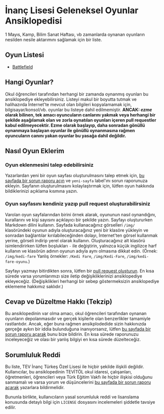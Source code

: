 # İnanç Lisesi Geleneksel Oyunlar Ansiklopedisi
1 Mayıs, Kamp, Bilim Sanat Haftası, vb zamanlarda oynanan oyunların nesilden nesile aktarımını sağlamak için bir liste.

## Oyun Listesi
- [Battlefield](Battlefield.md)

## Hangi Oyunlar?
Okul öğrencileri tarafından herhangi bir zamanda oynanmış oyunları bu ansiklopediye ekleyebilirsiniz. Listeyi makul bir boyutta tutmak ve halihazırda İnternet'te mevcut olan bilgileri kopyalamamak için, bilgisayar/konsol/vb. oyunlar bu listeye dahil edilmemiştir. **ANCAK: _ezme_ olarak bilinen, tek amacı oyuncuların canlarını yakmak veya herhangi bir şekilde aşağılamak olan ve zorla oynatılan oyunları içeren pull requestler kabul edilmeyecektir. Ezme olarak başlayıp, daha sonradan gönüllü oynanmaya başlayan oyunlar ile gönüllü oynanmasına rağmen oyuncuların canını yakan oyunlar bu yasağa dahil değildir.**

## Nasıl Oyun Eklerim
### Oyun eklenmesini talep edebilirsiniz
Yazarlardan yeni bir oyun sayfası oluşturulmasını talep etmek için, [bu sayfada bir sorun raporu açın](https://github.com/egefeyzioglu/inanc-oyunlar/issues/new) ve `yeni-sayfa` label'ını sorun raporunuza ekleyin. Sayfanın oluşturulmasını kolaylaştırmak için, lütfen oyun hakkında bildiklerinizi açıklama kısmına yazın.
### Oyun sayfasını kendiniz yazıp pull request oluşturabilirsiniz
Varolan oyun sayfalarından birini örnek alarak, oyununun nasıl oynandığını, kurallarını ve kişi sayısını açıklayıcı bir şekilde yazın. Sayfayı oluştururken Markdown dilini kullanın. Sayfada kullanacağınız görselleri `/img/` klasöründeki oyunun adıyla oluşturacağınız yeni bir klasöre yükleyin ve sonradan bağlantılar kırılabileceğinden dolayı, İnternet'ten görsel kullanmak yerine, görseli indirip yerel olarak kullanın. Oluşturacağınız alt klasörü isimlendirirken lütfen boşlukları `-` ile değiştirin, yalnızca küçük ingilizce harf kullanın ve klasörün adının oyunun adıyla aynı olmasına dikkat edin. (Örnek: `/img/kedi-fare` Yanlış örnekler: `/Kedi Fare`, `/img/Kedi-Fare`, `/img/kedi-fare-oyunu`.)

Sayfayı yazmayı bitirdikten sonra, lütfen bir [pull request oluşturun](https://github.com/egefeyzioglu/inanc-oyunlar/pulls). En kısa sürede varsa yorumlarımızı size iletip değişikliklerinizi ansiklopediye ekleyeceğiz. (Değişiklikleri herhangi bir sebep göstermeksizin ansiklopediye eklememe hakkımız saklıdır.)

## Cevap ve Düzeltme Hakkı (Tekzip)
Bu ansiklopedinin var olma amacı, okul öğrencileri tarafından oynanan oyunların depolanmasıdır ve gerçek kişilerle olan benzerlikler tamamiyle rastlantıdır. Ancak, eğer buna rağmen ansikplodedide sizin hakkınızda gerçeğe aykırı bir iddia bulunduğuna inanıyorsanız, lütfen [bu sayfada bir sorun raporu açarak](https://github.com/egefeyzioglu/inanc-oyunlar/issues/new) bunu bize bildirin. En kısa sürede raporunuzu inceleyeceğiz ve olası bir yanlış bilgiyi en kısa sürede düzelteceğiz.

## Sorumluluk Reddi
Bu liste, TEV İnanç Türkeş Özel Lisesi ile hiçbir şekilde ilişkili değildir. Kullanıcılar, bu ansiklopedinin TEVİTÖL okul idaresi, çalışanları, öğretmenleri, öğrencileri veya Türk Eğitim Vakfı ile hiçbir ilişkisi olduğunu sanmamalı ve varsa yorum ve düşüncelerini [bu sayfada bir sorun raporu açarak](https://github.com/egefeyzioglu/inanc-oyunlar/issues/new) yazarlara bildirmelidir.

Bununla birlikte, kullanıcıların yasal sorumluluk reddi ve lisanslama konusunda detaylı bilgi için `LICENSE` dosyasını incelemeleri şiddetle tavsiye edilir.
